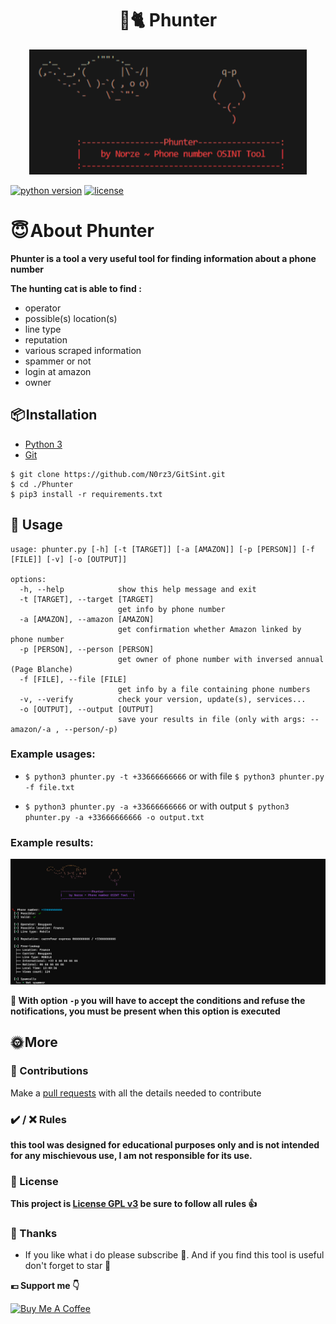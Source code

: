 <h1 align="center" id="title">🐁🐈 Phunter</h1>

<p align="center">
	<img src='assets/logo.png' height="200"/>
</p>

[![python version](https://img.shields.io/badge/Python-3.10%2B-brightgreen)](https://www.python.org/downloads/)
[![license](https://img.shields.io/badge/License-GNU-blue.svg)](https://www.gnu.org/licenses/gpl-3.0.fr.html)

# **😇 About Phunter**
**Phunter is a tool a very useful tool for finding information about a phone number**

**The hunting cat is able to find :**
- operator
- possible(s) location(s)
- line type 
- reputation
- various scraped information
- spammer or not
- login at amazon
- owner


## **📦 Installation**

- [Python 3](https://www.python.org/downloads/)
- [Git](https://git-scm.com/downloads)

```
$ git clone https://github.com/N0rz3/GitSint.git
$ cd ./Phunter
$ pip3 install -r requirements.txt
```

## **🎲 Usage**

```
usage: phunter.py [-h] [-t [TARGET]] [-a [AMAZON]] [-p [PERSON]] [-f [FILE]] [-v] [-o [OUTPUT]]

options:
  -h, --help            show this help message and exit
  -t [TARGET], --target [TARGET]
                        get info by phone number
  -a [AMAZON], --amazon [AMAZON]
                        get confirmation whether Amazon linked by phone number
  -p [PERSON], --person [PERSON]
                        get owner of phone number with inversed annual (Page Blanche)
  -f [FILE], --file [FILE]
                        get info by a file containing phone numbers
  -v, --verify          check your version, update(s), services...
  -o [OUTPUT], --output [OUTPUT]
                        save your results in file (only with args: --amazon/-a , --person/-p)
```

### Example usages:

- `$ python3 phunter.py -t +33666666666` or with file `$ python3 phunter.py -f file.txt`

- `$ python3 phunter.py -a +33666666666` or with output `$ python3 phunter.py -a +33666666666 -o output.txt`

### Example results:
![](assets/example.png)


**🛑 With option `-p` you will have to accept the conditions and refuse the notifications, you must be present when this option is executed**

## 🌞 More

### **🗿 Contributions**
Make a [pull requests](https://github.com/N0rz3/Phunter/pulls) with all the details needed to contribute

### **✔️ / ❌ Rules**

**this tool was designed for educational purposes only and is not intended for any mischievous use, I am not responsible for its use.**

### **📜 License**

**This project is [License GPL v3](https://www.gnu.org/licenses/gpl-3.0.fr.html) be sure to follow all rules 👍**

### **💖 Thanks**
- If you like what i do please subscribe 💖. And if you find this tool is useful don't forget to star 🌟

**💶 Support me 👇**

<a href="https://www.buymeacoffee.com/norze" target="_blank"><img src="https://cdn.buymeacoffee.com/buttons/v2/default-yellow.png" alt="Buy Me A Coffee" height="50" ></a> 

